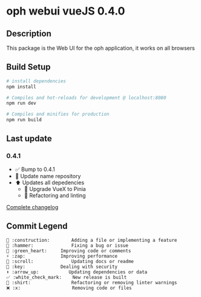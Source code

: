 # oph webui vueJS 0.4.0

## Description
This package is the Web UI for the oph application, it works on all browsers


## Build Setup

``` bash
# install dependencies
npm install

# Compiles and hot-reloads for development @ localhost:8080
npm run dev

# Compiles and minifies for production
npm run build
```

## Last update

### 0.4.1
  - ✅ Bump to 0.4.1
  - 🚧 Update name repository
  - ⬆️ Updates all depedencies
	- 🚧 Upgrade VueX to Pinia
	- 👕 Refactoring and linting

[Complete changelog](https://github.com/Bworld-Studio/oph-ui-vue/blob/main/CHANGELOG.md)

## Commit Legend
```
🚧 :construction:		Adding a file or implementing a feature
🔨 :hammer:				Fixing a bug or issue
💚 :green_heart:		Improving code or comments
⚡ :zap:				Improving performance
📜 :scroll:				Updating docs or readme
🔑 :key:				Dealing with security
⬆️ :arrow_up:			Updating dependencies or data
✅ :white_check_mark:	New release is built
👕 :shirt:				Refactoring or removing linter warnings
❌ :x:					Removing code or files
```
